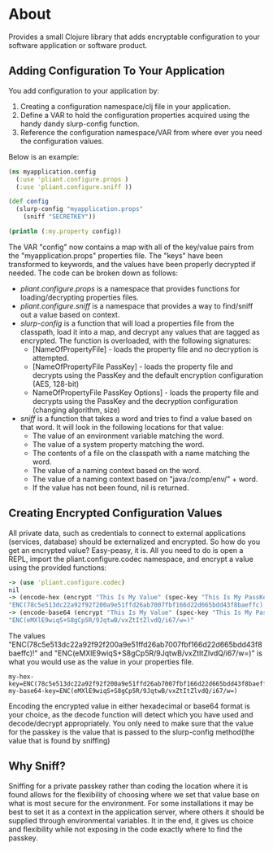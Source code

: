 # About

Provides a small Clojure library that adds encryptable configuration to your software application or software product.

## Adding Configuration To Your Application

You add configuration to your application by:

1. Creating a configuration namespace/clj file in your application.
2. Define a VAR to hold the configuration properties acquired using the handy dandy slurp-config function.
3. Reference the configuration namespace/VAR from where ever you need the configuration values.

Below is an example:

```clojure
(ns myapplication.config
  (:use 'pliant.configure.props )
  (:use 'pliant.configure.sniff ))

(def config
  (slurp-config "myapplication.props"
    (sniff "SECRETKEY"))

(println (:my.property config))
```
The VAR "config" now contains a map with all of the key/value pairs from the "myapplication.props" properties file.  The "keys" have been transformed to keywords, and the values have been properly decrypted if needed. The code can be broken down as follows:

* _pliant.configure.props_ is a namespace that provides functions for loading/decrypting properties files.
* _pliant.configure.sniff_ is a namespace that provides a way to find/sniff out a value based on context.
* _slurp-config_ is a function that will load a properties file from the classpath, load it into a map, and decrypt any values that are tagged as encrypted. The function is overloaded, with the following signatures:
    + [NameOfPropertyFile] - loads the property file and no decryption is attempted.
    + [NameOfPropertyFile PassKey] - loads the property file and decrypts using the PassKey and the default encryption configuration (AES, 128-bit)
    + NameOfPropertyFile PassKey Options] - loads the property file and decrypts using the PassKey and the decryption configuration (changing algorithm, size)
* _sniff_ is a function that takes a word and tries to find a value based on that word. It will look in the following locations for that value:
    + The value of an environment variable matching the word.
    + The value of a system property matching the word.
    + The contents of a file on the classpath with a name matching the word.
    + The value of a naming context based on the word.
    + The value of a naming context based on "java:/comp/env/" + word.
    + If the value has not been found, nil is returned.

## Creating Encrypted Configuration Values

All private data, such as credentials to connect to external applications (services, database) should be externalized and encrypted. So how do you get an encrypted value? Easy-peasy, it is. All you need to do is open a REPL, import the pliant.configure.codec namespace, and encrypt a value using the provided functions:

```clojure
-> (use 'pliant.configure.codec)
nil
-> (encode-hex (encrypt "This Is My Value" (spec-key "This Is My PassKey")))
"ENC(78c5e513dc22a92f92f200a9e51ffd26ab7007fbf166d22d665bdd43f8baeffc)!"
-> (encode-base64 (encrypt "This Is My Value" (spec-key "This Is My PassKey")))
"ENC(eMXlE9wiqS+S8gCp5R/9JqtwB/vxZtItZlvdQ/i67/w=)"
```

The values "ENC(78c5e513dc22a92f92f200a9e51ffd26ab7007fbf166d22d665bdd43f8baeffc)!" and "ENC(eMXlE9wiqS+S8gCp5R/9JqtwB/vxZtItZlvdQ/i67/w=)" is what you would use as the value in your properties file.

    my-hex-key=ENC(78c5e513dc22a92f92f200a9e51ffd26ab7007fbf166d22d665bdd43f8baeffc)!    
    my-base64-key=ENC(eMXlE9wiqS+S8gCp5R/9JqtwB/vxZtItZlvdQ/i67/w=)

Encoding the encrypted value in either hexadecimal or base64 format is your choice, as the decode function will detect which you have used and decode/decrypt appropriately. You only need to make sure that the value for the passkey is the value that is passed to the slurp-config method(the value that is found by sniffing)

## Why Sniff?

Sniffing for a private passkey rather than coding the location where it is found allows for the flexibility of choosing where we set that value base on what is most secure for the environment. For some installations it may be best to set it as a context in the application server, where others it should be supplied through environmental variables. It in the end, it gives us choice and flexibility while not exposing in the code exactly where to find the passkey.
